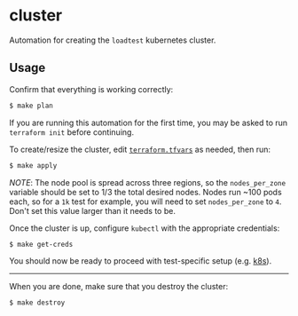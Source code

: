 # cluster

Automation for creating the `loadtest` kubernetes cluster.

## Usage

Confirm that everything is working correctly:

```bash
$ make plan
```

If you are running this automation for the first time, you may be asked to run
`terraform init` before continuing.


To create/resize the cluster, edit [`terraform.tfvars`](./terraform.tfvars)
as needed, then run:

```bash
$ make apply
```

*NOTE*: The node pool is spread across three regions, so the `nodes_per_zone` variable
should be set to 1/3 the total desired nodes.  Nodes run ~100 pods each, so for a `1k` test for example, 
you will need to set `nodes_per_zone` to `4`. Don't set this value larger than it needs to be.


Once the cluster is up, configure `kubectl` with the appropriate credentials:

```bash
$ make get-creds
```

You should now be ready to proceed with test-specific setup (e.g. [k8s](../k8s)).

---

When you are done, make sure that you destroy the cluster:

```bash
$ make destroy
```
